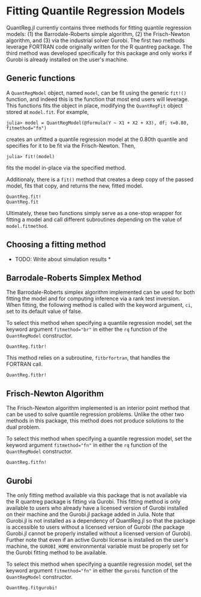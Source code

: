 # Fitting Quantile Regression Models

QuantReg.jl currently contains three methods for fitting quantile regression models: (1) the
Barrodale-Roberts simple algorithm, (2) the Frisch-Newton algorithm, and (3) via the
industrial solver Gurobi. The first two methods leverage FORTRAN code originally
written for the R quantreg package. The third method was developed specifically for this
package and only works if Gurobi is already installed on the user's machine.

## Generic functions

A `QuantRegModel` object, named `model`, can be fit using the generic `fit!()` function, and
indeed this is the function that most end users will leverage. This functions fits the
object in place, modifying the `QuantRegFit` object stored at `model.fit`. For example,

```
julia> model = QuantRegModel(@formula(Y ~ X1 + X2 + X3), df; τ=0.80, fitmethod="fn")
```

creates an unfitted a quantile regression model at the 0.80th quantile and specifies for it
to be fit via the Frisch-Newton. Then,

```
julia> fit!(model)
```

fits the model in-place via the specified method.

Additionaly, there is a `fit()` method that creates a deep copy of the passed model, fits
that copy, and returns the new, fitted model.

```@docs
QuantReg.fit!
QuantReg.fit
```

Ultimately, these two functions simply serve as a one-stop wrapper for fitting a model and
call different subroutines depending on the value of `model.fitmethod`.

## Choosing a fitting method

* TODO: Write about simulation results *

## Barrodale-Roberts Simplex Method

The Barrodale-Roberts simplex algorithm implemented can be used for both fitting the model
and for computing inference via a rank test inversion. When fitting, the following method is
called with the keyword argument, `ci`, set to its default value of false.

To select this method when specifying a quantile regression model, set the keyword argument
`fitmethod="br"` in either the `rq` function of the `QuantRegModel` constructor.

```@docs
QuantReg.fitbr!
```

This method relies on a subroutine, `fitbrfortran`, that handles the FORTRAN call.

```@docs
QuantReg.fitbr!
```

## Frisch-Newton Algorithm

The Frisch-Newton algorithm implemented is an interior point method that can be used to
solve quantile regression problems. Unlike the other two methods in this package, this
method does not produce solutions to the dual problem.

To select this method when specifying a quantile regression model, set the keyword argument
`fitmethod="fn"` in either the `rq` function of the `QuantRegModel` constructor.

```@docs
QuantReg.fitfn!
```

## Gurobi

The only fitting method available via this package that is not available via the R quantreg
package is fitting via Gurobi. This fitting method is only available to users who already
have a licensed version of Gurobi installed on their machine and the Gurobi.jl package
added in Julia. Note that Gurobi.jl is not installed as a dependency of QuantReg.jl so that
the package is accessible to users without a licensed version of Gurobi (the package
Gurobi.jl cannot be properly installed without a licensed version of Gurobi). Further note
that even if an active Gurobi license is installed on the user's machine, the `GUROBI_HOME`
environmental variable must be properly set for the Gurobi fitting method to be available.

To select this method when specifying a quantile regression model, set the keyword argument
`fitmethod="fn"` in either the `gurobi` function of the `QuantRegModel` constructor.

```@docs
QuantReg.fitgurobi!
```
